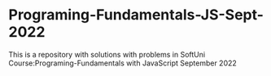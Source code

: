 # Programing-Fundamentals-JS-Sept-2022
This is a repository with solutions with problems in SoftUni Course:Programing-Fundamentals with JavaScript September 2022

